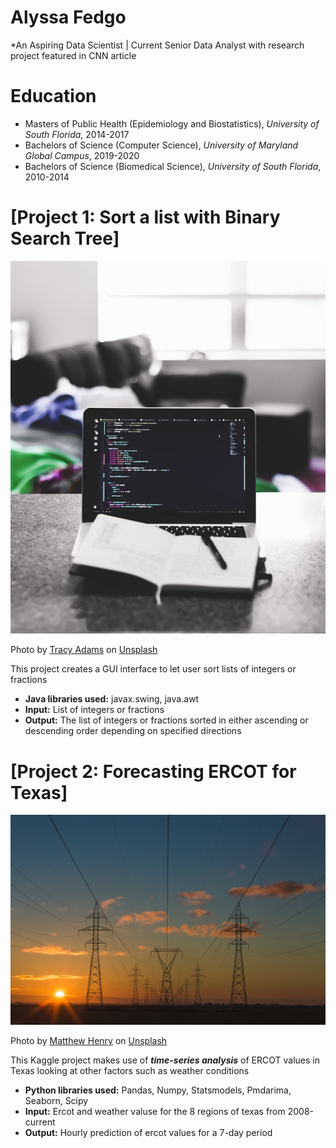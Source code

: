 # Alyssa Fedgo
*An Aspiring Data Scientist | Current Senior Data Analyst with research project featured in CNN article

# Education
* Masters of Public Health (Epidemiology and Biostatistics), *University of South Florida*, 2014-2017
* Bachelors of Science (Computer Science), *University of Maryland Global Campus*, 2019-2020
* Bachelors of Science (Biomedical Science), *University of South Florida*, 2010-2014

# [Project 1: Sort a list with Binary Search Tree]

![alt text](tracy-adams-TEemXOpR3cQ-unsplash.jpg)

Photo by <a href="https://unsplash.com/@tracycodes?utm_source=unsplash&utm_medium=referral&utm_content=creditCopyText">Tracy Adams</a> on <a href="https://unsplash.com/s/photos/java?utm_source=unsplash&utm_medium=referral&utm_content=creditCopyText">Unsplash</a>
  

This project creates a GUI interface to let user sort lists of integers or fractions
* **Java libraries used:** javax.swing, java.awt
* **Input:** List of integers or fractions
* **Output:** The list of integers or fractions sorted in either ascending or descending order depending on specified directions

# [Project 2: Forecasting ERCOT for Texas]

![alt text](matthew-henry-yETqkLnhsUI-unsplash.jpg)

Photo by <a href="https://unsplash.com/@matthewhenry?utm_source=unsplash&utm_medium=referral&utm_content=creditCopyText">Matthew Henry</a> on <a href="https://unsplash.com/s/photos/electricity?utm_source=unsplash&utm_medium=referral&utm_content=creditCopyText">Unsplash</a>
  
This Kaggle project makes use of ***time-series analysis*** of ERCOT values in Texas looking at other factors such as weather conditions
* **Python libraries used:** Pandas, Numpy, Statsmodels, Pmdarima, Seaborn, Scipy
* **Input:** Ercot and weather valuse for the 8 regions of texas from 2008-current
* **Output:** Hourly prediction of ercot values for a 7-day period
